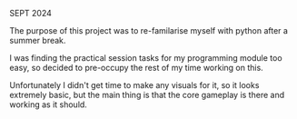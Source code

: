 SEPT 2024

The purpose of this project was to re-familarise myself with python after a summer break. 

I was finding the practical session tasks for my programming module too easy, so decided to pre-occupy the rest of my time working on this.

Unfortunately I didn't get time to make any visuals for it, so it looks extremely basic, but the main thing is that the core gameplay is there and working as it should.

